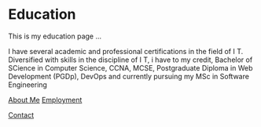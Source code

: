 # Education

This is my education page ...

I have several academic and professional certifications in the field of I T. Diversified with skills in the discipline of I T, i have to my credit, Bachelor of SCience in Computer Science, CCNA, MCSE, Postgraduate Diploma in Web Development (PGDp), DevOps and currently pursuing my MSc in Software Engineering

[About Me](index)
[Employment](employment)

[Contact](contact)
